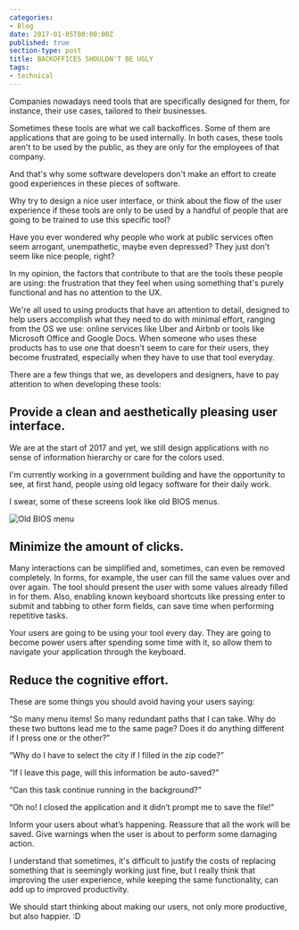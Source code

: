 ```yaml
---
categories:
- Blog
date: 2017-01-05T00:00:00Z
published: true
section-type: post
title: BACKOFFICES SHOULDN'T BE UGLY 
tags:
- technical
---
```


Companies nowadays need tools that are specifically designed for them, for instance, their use cases, tailored to their businesses. 

Sometimes these tools are what we call backoffices. Some of them are applications that are going to be used internally. In both cases, these tools aren't to be used by the public, as they are only for the employees of that company. 

And that's why some software developers don't make an effort to create good experiences in these pieces of software. 

Why try to design a nice user interface, or think about the flow of the user experience if these tools are only to be used by a handful of people that are going to be trained to use this specific tool? 

Have you ever wondered why people who work at public services often seem arrogant, unempathetic, maybe even depressed? They just don't seem like nice people, right? 

In my opinion, the factors that contribute to that are the tools these people are using: the frustration that they feel when using something that's purely functional and has no attention to the UX. 

We're all used to using products that have an attention to detail, designed to help users accomplish what they need to do with minimal effort, ranging from the OS we use: online services like Uber and Airbnb or tools like Microsoft Office and Google Docs. When someone who uses these products has to use one that doesn't seem to care for their users, they become frustrated, especially when they have to use that tool everyday. 

There are a few things that we, as developers and designers, have to pay attention to when developing these tools: 

## Provide a clean and aesthetically pleasing user interface.

We are at the start of 2017 and yet, we still design applications with no sense of information hierarchy or care for the colors used. 

I'm currently working in a government building and have the opportunity to see, at first hand, people using old legacy software for their daily work. 

I swear, some of these screens look like old BIOS menus. 

![Old BIOS menu](https://upload.wikimedia.org/wikipedia/commons/0/05/Award_BIOS_setup_utility.png)

## Minimize the amount of clicks.

Many interactions can be simplified and, sometimes, can even be removed completely. In forms, for example, the user can fill the same values over and over again.  The tool should present the user with some values already filled in for them. Also, enabling known keyboard shortcuts  like pressing enter to submit and tabbing to other form fields, can save time when performing repetitive tasks. 

Your users are going to be using your tool every day. They are going to become power users after spending some time with it, so allow them to navigate your application through the keyboard. 

## Reduce the cognitive effort.

These are some things you should avoid having your users saying: 

“So many menu items! So many redundant paths that I can take. Why do these two buttons lead me to the same page? Does it do anything different if I press one or the other?” 

“Why do I have to select the city if I filled in the zip code?” 

“If I leave this page, will this information be auto-saved?” 

“Can this task continue running in the background?” 

“Oh no! I closed the application and it didn’t prompt me to save the file!” 

Inform your users about what’s happening. Reassure that all the work will be saved. Give warnings when the user is about to perform some damaging action. 

 

I understand that sometimes, it's difficult to justify the costs of replacing something that is seemingly working just fine, but I really think that improving the user experience, while keeping the same functionality, can add up to improved productivity. 

We should start thinking about making our users, not only more productive, but also happier. :D

